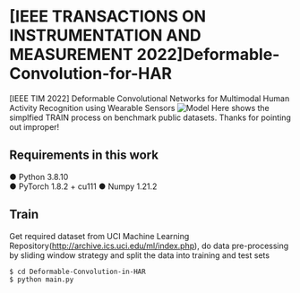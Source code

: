 # [IEEE TRANSACTIONS ON INSTRUMENTATION AND MEASUREMENT 2022]Deformable-Convolution-for-HAR
[IEEE TIM 2022] Deformable Convolutional Networks for Multimodal Human Activity Recognition using Wearable Sensors
![Model](https://github.com/wenbohuang1002/-IEEE-JBHI-2021-Channel-Selectivity-CNN-for-HAR/blob/main/Images/Model.png)
Here shows the simplfied TRAIN process on benchmark public datasets.
Thanks for pointing out improper!

## Requirements in this work
● Python 3.8.10  
● PyTorch 1.8.2 + cu111
● Numpy 1.21.2

## Train
Get required dataset from UCI Machine Learning Repository(http://archive.ics.uci.edu/ml/index.php), do data pre-processing by sliding window strategy and split the data into training and test sets
```
$ cd Deformable-Convolution-in-HAR
$ python main.py
```

